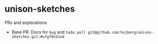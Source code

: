 # unison-sketches

PRs and explorations

* Base PR: Docs for `bug` and `todo`: `pull git@github.com:hojberg/unison-sketches.git:#u7gf0n2nud`
